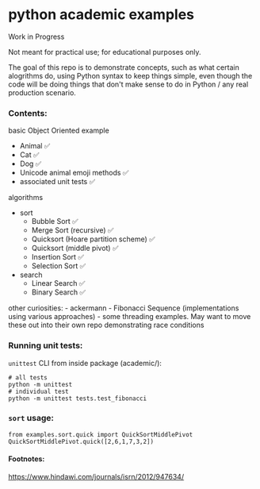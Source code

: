 # python academic examples
Work in Progress

Not meant for practical use; for educational purposes only.

The goal of this repo is to demonstrate concepts, such as what certain alogrithms do,
using Python syntax to keep things simple,
even though the code will be doing things that don't make sense to do in Python / any real production scenario.

### Contents:

basic Object Oriented example
- Animal :white_check_mark:
- Cat :white_check_mark:
- Dog :white_check_mark:
- Unicode animal emoji methods :white_check_mark:
- associated unit tests :white_check_mark:

algorithms
- sort
  - Bubble Sort :white_check_mark:
  - Merge Sort (recursive) :white_check_mark:
  - Quicksort (Hoare partition scheme) :white_check_mark:
  - Quicksort (middle pivot) :white_check_mark:
  - Insertion Sort :white_check_mark:
  - Selection Sort :white_check_mark:
- search
  - Linear Search :white_check_mark:
  - Binary Search :white_check_mark:

other curiosities:
    - ackermann
    - Fibonacci Sequence (implementations using various approaches)
    - some threading examples.
        May want to move these out into their own repo demonstrating race conditions


### Running unit tests:
`unittest` CLI from inside package (academic/):

    # all tests
    python -m unittest
    # individual test
    python -m unittest tests.test_fibonacci

### `sort` usage:

    from examples.sort.quick import QuickSortMiddlePivot
    QuickSortMiddlePivot.quick([2,6,1,7,3,2])



#### Footnotes:

https://www.hindawi.com/journals/isrn/2012/947634/
